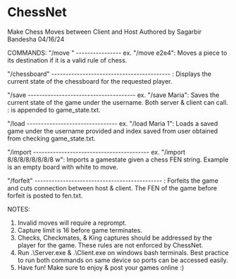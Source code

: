 # ChessNet
Make Chess Moves between Client and Host
Authored by Sagarbir Bandesha
04/16/24


COMMANDS:
"/move <starting square><endingsquare>" ---------------- ex. "/move e2e4": Moves a piece to its destination if it is a valid rule of chess.

"/chessboard" ------------------------------------------ : Displays the current state of the chessboard for the requested player.

"/save <username> -------------------------------------- ex. "/save Maria": Saves the current state of the game under the username. Both server & client can call. <User>:<FEN> is appended to game_state.txt.

"/load <username> <int> -------------------------------- ex. "/load Maria 1": Loads a saved game under the username provided and index saved from user obtained from checking game_state.txt.

"/import <FEN> ----------------------------------------- ex. "/import 8/8/8/8/8/8/8/8 w": Imports a gamestate given a chess FEN string. Example is an empty board with white to move.  

"/forfeit" --------------------------------------------- : Forfeits the game and cuts connection between host & client. The FEN of the game before forfeit is posted to fen.txt.

NOTES:
1. Invalid moves will require a reprompt.
2. Capture limit is 16 before game terminates.
3. Checks, Checkmates, & King captures should be addressed by the player for the game. These rules are not enforced by ChessNet.
4. Run .\Server.exe & .\Client.exe on windows bash terminals. Best practice to run both commands on same device so ports can be accessed easily.
5. Have fun! Make sure to enjoy & post your games online :)
   
